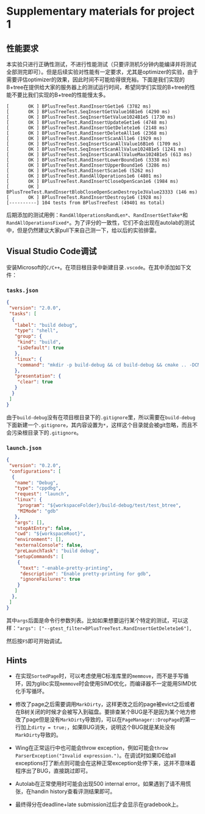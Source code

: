 # Supplementary materials for project 1

## 性能要求

本实验只进行正确性测试，不进行性能测试（只要评测机5分钟内能编译并将测试全部测完即可）。但是后续实验对性能有一定要求，尤其是optimizer的实验，由于需要评估optimizer的效果，因此时间不可能给得很充裕。下面是我们实现的B+tree在提供给大家的服务器上的测试运行时间，希望同学们实现的B+tree的性能不要比我们实现的B+tree的性能慢太多。

```text
[       OK ] BPlusTreeTest.RandInsertGet1e6 (3782 ms)
[       OK ] BPlusTreeTest.SeqInsertGetValue16B1e6 (4290 ms)
[       OK ] BPlusTreeTest.SeqInsertGetValue1024B1e5 (1730 ms)
[       OK ] BPlusTreeTest.RandInsertUpdateGet1e6 (4748 ms)
[       OK ] BPlusTreeTest.RandInsertGetDelete1e6 (2148 ms)
[       OK ] BPlusTreeTest.RandInsertDeleteAll1e6 (2368 ms)
[       OK ] BPlusTreeTest.RandInsertScanAll1e6 (1929 ms)
[       OK ] BPlusTreeTest.SeqInsertScanAllValue16B1e6 (1709 ms)
[       OK ] BPlusTreeTest.SeqInsertScanAllValue1024B1e5 (1241 ms)
[       OK ] BPlusTreeTest.SeqInsertScanAllValueMax1024B1e5 (613 ms)
[       OK ] BPlusTreeTest.RandInsertLowerBound1e6 (3338 ms)
[       OK ] BPlusTreeTest.RandInsertUpperBound1e6 (3286 ms)
[       OK ] BPlusTreeTest.RandInsertScan1e6 (5262 ms)
[       OK ] BPlusTreeTest.RandAllOperations1e6 (4801 ms)
[       OK ] BPlusTreeTest.RandInsertCloseOpenScan1e6 (1984 ms)
[       OK ] BPlusTreeTest.RandInsertBlobCloseOpenScanDestroy1e3Value23333 (146 ms)
[       OK ] BPlusTreeTest.RandInsertDestroy1e6 (1928 ms)
[----------] 104 tests from BPlusTreeTest (49401 ms total)
```

后期添加的测试用例：`RandAllOperationsRandLen*`、`RandInsertGetTake*`和`RandAllOperationsFixed*`。为了评分的一致性，它们不会出现在autolab的测试中，但是仍然建议大家pull下来自己测一下，给以后的实验排雷。

## Visual Studio Code调试

安装Microsoft的`C/C++`。在项目根目录中新建目录`.vscode`。在其中添加如下文件：

### `tasks.json`

```json
{
 "version": "2.0.0",
 "tasks": [
  {
   "label": "build debug",
   "type": "shell",
   "group": {
    "kind": "build",
    "isDefault": true
   },
   "linux": {
    "command": "mkdir -p build-debug && cd build-debug && cmake .. -DCMAKE_BUILD_TYPE=Debug && make -j8"
   },
   "presentation": {
    "clear": true
   }
  }
 ]
}
```

由于`build-debug`没有在项目根目录下的`.gitignore`里，所以需要在`build-debug`下面新建一个`.gitignore`，其内容设置为`*`，这样这个目录就会被git忽略，而且不会污染根目录下的`.gitignore`。

### `launch.json`

```json
{
 "version": "0.2.0",
 "configurations": [
  {
   "name": "Debug",
   "type": "cppdbg",
   "request": "launch",
   "linux": {
    "program": "${workspaceFolder}/build-debug/test/test_btree",
    "MIMode": "gdb"
   },
   "args": [],
   "stopAtEntry": false,
   "cwd": "${workspaceRoot}",
   "environment": [],
   "externalConsole": false,
   "preLaunchTask": "build debug",
   "setupCommands": [
    {
     "text": "-enable-pretty-printing",
     "description": "Enable pretty-printing for gdb",
     "ignoreFailures": true
    }
   ]
  },
 ]
}
```

其中`args`后面是命令行参数列表。比如如果想要运行某个特定的测试，可以这样：`"args": ["--gtest_filter=BPlusTreeTest.RandInsertGetDelete1e6"],`

然后按`F5`即可开始调试。

## Hints

* 在实现`SortedPage`时，可以考虑使用C标准库里的`memmove`，而不是手写循环，因为glibc实现`memmove`时会使用SIMD优化，而编译器不一定能用SIMD优化手写循环。

* 修改了page之后需要调用`MarkDirty`，这样更改之后的page被evict之后或者在B树关闭的时候才会被写入到磁盘。要排查某个BUG是不是因为某个地方修改了page但是没有`MarkDirty`导致的，可以在`PageManager::DropPage`的第一行加上`dirty = true;`，如果BUG消失，说明这个BUG就是某处没有`MarkDirty`导致的。

* Wing在正常运行中也可能会throw exception，例如可能会`throw ParserException("Invalid expression.")`。在调试时如果IDE给all exceptions打了断点则可能会在这种正常exception处停下来，这并不意味着程序出了BUG，直接跳过即可。

* Autolab在正常使用时可能会出现500 internal error。如果遇到了请不用慌张，在handin history查看评测结果即可。

* 最终得分在deadline+late submission过后才会显示在gradebook上。
